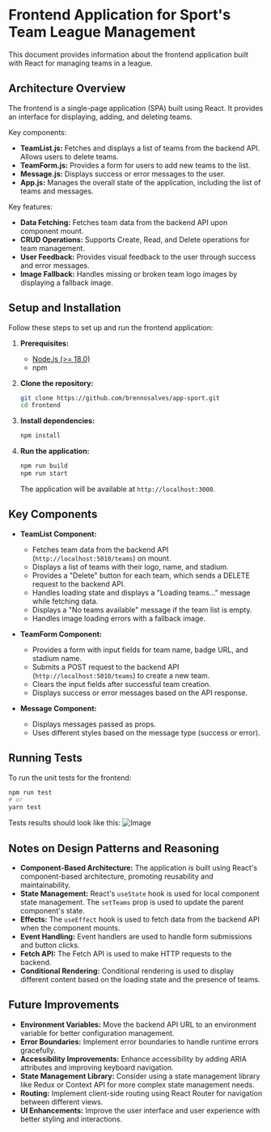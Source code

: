 # Frontend Application for Sport's Team League Management

This document provides information about the frontend application built with React for managing teams in a league.

## Architecture Overview

The frontend is a single-page application (SPA) built using React. It provides an interface for displaying, adding, and deleting teams.

Key components:

-   **TeamList.js:** Fetches and displays a list of teams from the backend API. Allows users to delete teams.
-   **TeamForm.js:** Provides a form for users to add new teams to the list.
-   **Message.js:** Displays success or error messages to the user.
-   **App.js:** Manages the overall state of the application, including the list of teams and messages.

Key features:

-   **Data Fetching:** Fetches team data from the backend API upon component mount.
-   **CRUD Operations:** Supports Create, Read, and Delete operations for team management.
-   **User Feedback:** Provides visual feedback to the user through success and error messages.
-   **Image Fallback:** Handles missing or broken team logo images by displaying a fallback image.

## Setup and Installation

Follow these steps to set up and run the frontend application:

1.  **Prerequisites:**
    -   [Node.js (>= 18.0)](https://nodejs.org/en/download)
    -   npm

2.  **Clone the repository:**

    ```bash
    git clone https://github.com/brennosalves/app-sport.git
    cd frontend
    ```

3.  **Install dependencies:**

    ```bash
    npm install
    ```

4.  **Run the application:**

    ```bash
    npm run build
    npm run start
    ```

    The application will be available at `http://localhost:3000`.

## Key Components

-   **TeamList Component:**
    -   Fetches team data from the backend API (`http://localhost:5010/teams`) on mount.
    -   Displays a list of teams with their logo, name, and stadium.
    -   Provides a "Delete" button for each team, which sends a DELETE request to the backend API.
    -   Handles loading state and displays a "Loading teams..." message while fetching data.
    -   Displays a "No teams available" message if the team list is empty.
    -   Handles image loading errors with a fallback image.

-   **TeamForm Component:**
    -   Provides a form with input fields for team name, badge URL, and stadium name.
    -   Submits a POST request to the backend API (`http://localhost:5010/teams`) to create a new team.
    -   Clears the input fields after successful team creation.
    -   Displays success or error messages based on the API response.

-   **Message Component:**
    -   Displays messages passed as props.
    -   Uses different styles based on the message type (success or error).

## Running Tests

To run the unit tests for the frontend:

```bash
npm run test
# or
yarn test
````

Tests results should look like this:
![Image](https://github.com/user-attachments/assets/c45dde49-e03d-4b78-9f42-6f8eb13ff302)

## Notes on Design Patterns and Reasoning

-   **Component-Based Architecture:** The application is built using React's component-based architecture, promoting reusability and maintainability.
-   **State Management:** React's `useState` hook is used for local component state management. The `setTeams` prop is used to update the parent component's state.
-   **Effects:** The `useEffect` hook is used to fetch data from the backend API when the component mounts.
-   **Event Handling:** Event handlers are used to handle form submissions and button clicks.
-   **Fetch API:** The Fetch API is used to make HTTP requests to the backend.
-   **Conditional Rendering:** Conditional rendering is used to display different content based on the loading state and the presence of teams.

## Future Improvements

-   **Environment Variables:** Move the backend API URL to an environment variable for better configuration management.
-   **Error Boundaries:** Implement error boundaries to handle runtime errors gracefully.
-   **Accessibility Improvements:** Enhance accessibility by adding ARIA attributes and improving keyboard navigation.
-   **State Management Library:** Consider using a state management library like Redux or Context API for more complex state management needs.
-   **Routing:** Implement client-side routing using React Router for navigation between different views.
-   **UI Enhancements:** Improve the user interface and user experience with better styling and interactions.
